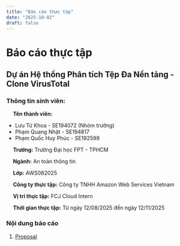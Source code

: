 ```yaml
---
title: "Báo cáo thực tập"
date: "2025-10-02"
draft: false
---
```


# Báo cáo thực tập
## Dự án Hệ thống Phân tích Tệp Đa Nền tảng - Clone VirusTotal
### Thông tin sinh viên:
&emsp; **Tên thành viên:** 
- Lưu Tứ Khoa - SE194072 (Nhóm trưởng)
- Phạm Quang Nhật - SE194817
- Phạm Quốc Huy Phúc - SE192599

&emsp; **Trường:** Trường Đại học FPT - TPHCM

&emsp; **Ngành:** An toàn thông tin

&emsp; **Lớp:** AWS082025

&emsp; **Công ty thực tập:** Công ty TNHH Amazon Web Services Vietnam

&emsp; **Vị trí thực tập:** FCJ Cloud Intern

&emsp; **Thời gian thực tập:** Từ ngày 12/08/2025 đến ngày 12/11/2025

### Nội dung báo cáo

1.  [Proposal](1-Proposal/)
